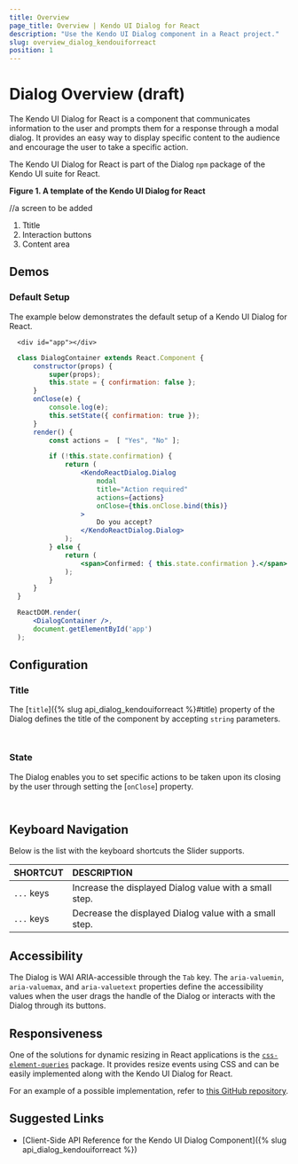 ```yaml
---
title: Overview
page_title: Overview | Kendo UI Dialog for React
description: "Use the Kendo UI Dialog component in a React project."
slug: overview_dialog_kendouiforreact
position: 1
---
```


# Dialog Overview (draft)

The Kendo UI Dialog for React is a component that communicates information to the user and prompts them for a response through a modal dialog. It provides an easy way to display specific content to the audience and encourage the user to take a specific action.

The Kendo UI Dialog for React is part of the Dialog `npm` package of the Kendo UI suite for React.

**Figure 1. A template of the Kendo UI Dialog for React**

//a screen to be added

1. Ttitle
2. Interaction buttons
3. Content area

## Demos

### Default Setup

The example below demonstrates the default setup of a Kendo UI Dialog for React.

```html-preview
  <div id="app"></div>
```
```jsx
  class DialogContainer extends React.Component {
      constructor(props) {
          super(props);
          this.state = { confirmation: false };
      }
      onClose(e) {
          console.log(e);
          this.setState({ confirmation: true });
      }
      render() {
          const actions =  [ "Yes", "No" ];

          if (!this.state.confirmation) {
              return (
                  <KendoReactDialog.Dialog
                      modal
                      title="Action required"
                      actions={actions}
                      onClose={this.onClose.bind(this)}
                  >
                      Do you accept?
                  </KendoReactDialog.Dialog>
              );
          } else {
              return (
                  <span>Confirmed: { this.state.confirmation }.</span>
              );
          }
      }
  }

  ReactDOM.render(
      <DialogContainer />,
      document.getElementById('app')
  );
```

## Configuration

### Title

The [`title`]({% slug api_dialog_kendouiforreact %}#title) property of the Dialog defines the title of the component by accepting `string` parameters.  

```html-preview

```
```jsx

```

### State

The Dialog enables you to set specific actions to be taken upon its closing by the user through setting the [`onClose`] property.

```html-preview

```
```jsx

```

## Keyboard Navigation

Below is the list with the keyboard shortcuts the Slider supports.

| SHORTCUT                            | DESCRIPTION         |
|:---                                 |:---                 |
| `...` keys    | Increase the displayed Dialog value with a small step. |
| `...` keys    | Decrease the displayed Dialog value with a small step. |


## Accessibility

The Dialog is WAI ARIA-accessible through the `Tab` key. The `aria-valuemin`, `aria-valuemax`, and `aria-valuetext` properties define the accessibility values when the user drags the handle of the Dialog or interacts with the Dialog through its buttons.

## Responsiveness

One of the solutions for dynamic resizing in React applications is the [`css-element-queries`](http://marcj.github.io/css-element-queries/) package. It provides resize events using CSS and can be easily implemented along with the Kendo UI Dialog for React.

For an example of a possible implementation, refer to [this GitHub repository](https://github.com/telerik/kendo-react-inputs/blob/master/examples/cdn.html).

## Suggested Links

* [Client-Side API Reference for the Kendo UI Dialog Component]({% slug api_dialog_kendouiforreact %})

